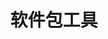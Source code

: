 ---
title: "软件包工具"
description: "Develop more available tools to facilitate ecosystem modelling"
draft: false
bg_image: "images/featue-bg.jpg"
---